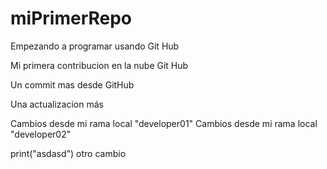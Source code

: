 # miPrimerRepo
Empezando a programar usando Git Hub

Mi primera contribucion en la nube Git Hub

Un commit mas desde GitHub

Una actualizacion más

Cambios desde mi rama local "developer01"
Cambios desde mi rama local "developer02"

print("asdasd")
otro cambio